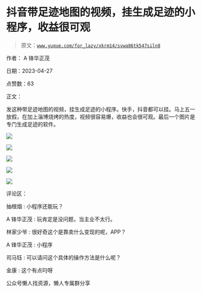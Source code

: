 # 抖音带足迹地图的视频，挂生成足迹的小程序，收益很可观

> 原文：[`www.yuque.com/for_lazy/xkrm14/svwa86tk547siln8`](https://www.yuque.com/for_lazy/xkrm14/svwa86tk547siln8)



作者： A 锋华正茂



日期：2023-04-27



点赞数：63



正文：



发这种带足迹地图的视频，挂生成足迹的小程序。快手，抖音都可以挂。马上五一放假，在加上淄博烧烤的热度，视频很容易爆，收益也会很可观。最后一个图片是专门生成足迹的软件。



![](img/328509dfb4bccadcb8db73dc789b9881.png)



![](img/0faf4bf9d7e0fb1fb0c99a425851e131.png)



![](img/098c44a58035bc1dd5bb41933d0c5c6f.png)



![](img/365820c036a0f8f1c7872f074ad34c28.png)



![](img/ea8acef9d3c5e1d93145da579b9363d5.png)



评论区：



抽根烟 : 小程序还能玩？



A 锋华正茂 : 玩肯定是没问题，当主业不太行。



林家少爷 : 很好奇这个是靠卖什么变现的呢，APP？



A 锋华正茂 : 小程序



司马钰 : 可以请问这个具体的操作方法是什么呢？



金康 : 这个有点叼呀



公众号懒人找资源，懒人专属群分享


